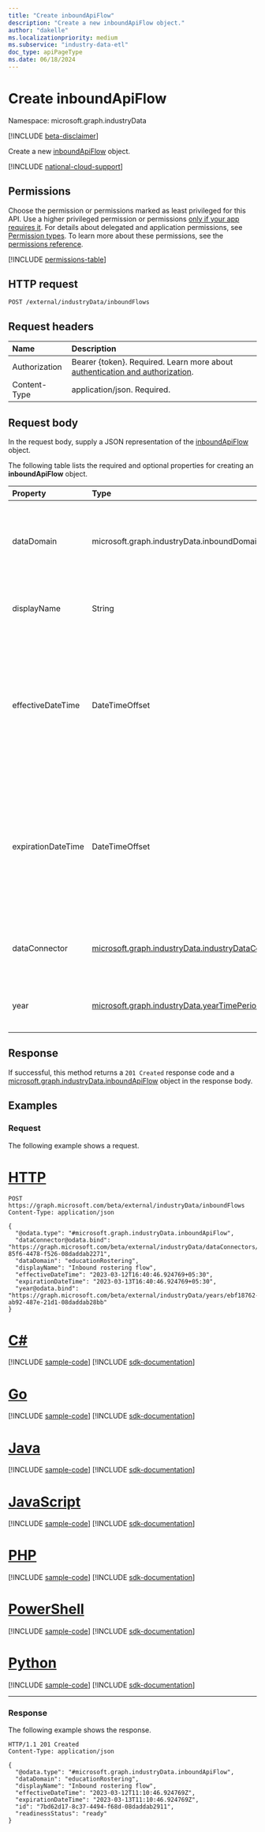 ```yaml
---
title: "Create inboundApiFlow"
description: "Create a new inboundApiFlow object."
author: "dakelle"
ms.localizationpriority: medium
ms.subservice: "industry-data-etl"
doc_type: apiPageType
ms.date: 06/18/2024
---
```


# Create inboundApiFlow

Namespace: microsoft.graph.industryData

[!INCLUDE [beta-disclaimer](../../includes/beta-disclaimer.md)]

Create a new [inboundApiFlow](../resources/industrydata-inboundapiflow.md) object.

[!INCLUDE [national-cloud-support](../../includes/global-only.md)]

## Permissions

Choose the permission or permissions marked as least privileged for this API. Use a higher privileged permission or permissions [only if your app requires it](/graph/permissions-overview#best-practices-for-using-microsoft-graph-permissions). For details about delegated and application permissions, see [Permission types](/graph/permissions-overview#permission-types). To learn more about these permissions, see the [permissions reference](/graph/permissions-reference).

<!-- { "blockType": "permissions", "name": "industrydata_inboundapiflow_post" } -->
[!INCLUDE [permissions-table](../includes/permissions/industrydata-inboundapiflow-post-permissions.md)]

## HTTP request

<!-- {
  "blockType": "ignored"
}
-->
``` http
POST /external/industryData/inboundFlows
```

## Request headers

|Name|Description|
|:---|:---|
|Authorization|Bearer {token}. Required. Learn more about [authentication and authorization](/graph/auth/auth-concepts).|
|Content-Type|application/json. Required.|

## Request body

In the request body, supply a JSON representation of the [inboundApiFlow](../resources/industrydata-inboundapiflow.md) object.

The following table lists the required and optional properties for creating an **inboundApiFlow** object.

| Property           | Type                                                                                                           | Description                                                                                                                                                                                                                                          |
|:------------------ |:---------------------------------------------------------------------------------------------------------------|:-----------------------------------------------------------------------------------------------------------------------------------------------------------------------------------------------------------------------------------------------------|
| dataDomain         | microsoft.graph.industryData.inboundDomain                                                                     | The category of data that is being imported in this flow. The possible values are: `educationRostering`, `unknownFutureValue`. Required.                                                                                                       |
| displayName        | String                                                                                                         | The name of the process. Inherited from [industryDataActivity](../resources/industrydata-industrydataactivity.md). Required.                                                                                                                         |
| effectiveDateTime  | DateTimeOffset                                                                                                 | The time when the flow is first allowed to run. The Timestamp type represents date and time information using ISO 8601 format and is always in UTC time. For example, midnight UTC on Jan 1, 2014 is `2014-01-01T00:00:00Z`. Required. |
| expirationDateTime | DateTimeOffset                                                                                                 | The time when the flow is no longer allowed to run. The Timestamp type represents date and time information using ISO 8601 format and is always in UTC time. For example, midnight UTC on Jan 1, 2014 is `2014-01-01T00:00:00Z`. Optional.   |
| dataConnector      | [microsoft.graph.industryData.industryDataConnector](../resources/industrydata-industrydataconnector.md)       | The data connector to the source system from where this flow gets its data. Inherited from [inboundFlow](../resources/industrydata-inboundflow.md).                                                                                     |
| year               | [microsoft.graph.industryData.yearTimePeriodDefinition](../resources/industrydata-yeartimeperioddefinition.md) | The year associated to the data that this flow brings in. Inherited from [inboundFlow](../resources/industrydata-inboundflow.md).  


## Response

If successful, this method returns a `201 Created` response code and a [microsoft.graph.industryData.inboundApiFlow](../resources/industrydata-inboundapiflow.md) object in the response body.

## Examples

### Request

The following example shows a request.
# [HTTP](#tab/http)
<!-- {
  "blockType": "request",
  "name": "post_inboundapiflow"
}
-->
``` http
POST https://graph.microsoft.com/beta/external/industryData/inboundFlows
Content-Type: application/json

{
  "@odata.type": "#microsoft.graph.industryData.inboundApiFlow",
  "dataConnector@odata.bind": "https://graph.microsoft.com/beta/external/industryData/dataConnectors/51dca0a0-85f6-4478-f526-08daddab2271",
  "dataDomain": "educationRostering",
  "displayName": "Inbound rostering flow",
  "effectiveDateTime": "2023-03-12T16:40:46.924769+05:30",
  "expirationDateTime": "2023-03-13T16:40:46.924769+05:30",
  "year@odata.bind": "https://graph.microsoft.com/beta/external/industryData/years/ebf18762-ab92-487e-21d1-08daddab28bb"
}
```

# [C#](#tab/csharp)
[!INCLUDE [sample-code](../includes/snippets/csharp/post-inboundapiflow-csharp-snippets.md)]
[!INCLUDE [sdk-documentation](../includes/snippets/snippets-sdk-documentation-link.md)]

# [Go](#tab/go)
[!INCLUDE [sample-code](../includes/snippets/go/post-inboundapiflow-go-snippets.md)]
[!INCLUDE [sdk-documentation](../includes/snippets/snippets-sdk-documentation-link.md)]

# [Java](#tab/java)
[!INCLUDE [sample-code](../includes/snippets/java/post-inboundapiflow-java-snippets.md)]
[!INCLUDE [sdk-documentation](../includes/snippets/snippets-sdk-documentation-link.md)]

# [JavaScript](#tab/javascript)
[!INCLUDE [sample-code](../includes/snippets/javascript/post-inboundapiflow-javascript-snippets.md)]
[!INCLUDE [sdk-documentation](../includes/snippets/snippets-sdk-documentation-link.md)]

# [PHP](#tab/php)
[!INCLUDE [sample-code](../includes/snippets/php/post-inboundapiflow-php-snippets.md)]
[!INCLUDE [sdk-documentation](../includes/snippets/snippets-sdk-documentation-link.md)]

# [PowerShell](#tab/powershell)
[!INCLUDE [sample-code](../includes/snippets/powershell/post-inboundapiflow-powershell-snippets.md)]
[!INCLUDE [sdk-documentation](../includes/snippets/snippets-sdk-documentation-link.md)]

# [Python](#tab/python)
[!INCLUDE [sample-code](../includes/snippets/python/post-inboundapiflow-python-snippets.md)]
[!INCLUDE [sdk-documentation](../includes/snippets/snippets-sdk-documentation-link.md)]

---

### Response

The following example shows the response.
<!-- {
  "blockType": "response",
  "truncated": true,
  "@odata.type": "microsoft.graph.industryData.inboundApiFlow"
}
-->
``` http
HTTP/1.1 201 Created
Content-Type: application/json

{
  "@odata.type": "#microsoft.graph.industryData.inboundApiFlow",
  "dataDomain": "educationRostering",
  "displayName": "Inbound rostering flow",
  "effectiveDateTime": "2023-03-12T11:10:46.924769Z",
  "expirationDateTime": "2023-03-13T11:10:46.924769Z",
  "id": "7bd62d17-8c37-4494-f68d-08daddab2911",
  "readinessStatus": "ready"
}
```

